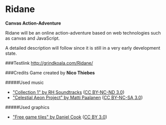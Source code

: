 Ridane
======

**Canvas Action-Adventure**

Ridane will be an online action-adventure based on web technologies such as canvas and JavaScript.

A detailed description will follow since it is still in a very early development state.


###Testlink
http://grindkoala.com/Ridane/


###Credits
Game created by **Nico Thiebes**

#####Used music
* ["Collection 1" by RH Soundtracks](http://music.rhsoundtracks.net/album/collection-1-free-music) ([CC BY-NC-ND 3.0](http://creativecommons.org/licenses/by-nc-nd/3.0/))
* ["Celestial Aeon Project" by Matti Paalanen](http://www.mattipaalanen.com/projects.html) ([CC BY-NC-SA 3.0](http://creativecommons.org/licenses/by-nc-sa/3.0/))

#####Used graphics
* ["Free game tiles" by Daniel Cook](http://www.lostgarden.com/2006/07/more-free-game-graphics.html) ([CC BY 3.0](http://creativecommons.org/licenses/by/3.0/))
